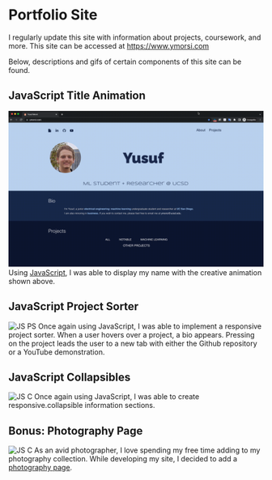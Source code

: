 # Portfolio Site
I regularly update this site with information about projects, coursework, and more. This site can be accessed at https://www.ymorsi.com

Below, descriptions and gifs of certain components of this site can be found.


## JavaScript Title Animation
![JavaScript Title Animation](docs/assets/img/site.gif)
Using [JavaScript](docs/js/main.js), I was able to display my name with the creative animation shown above. 

## JavaScript Project Sorter
![JS PS](docs/assets/img/projex.gif)
Once again using JavaScript, I was able to implement a responsive project sorter. When a user hovers over a project, a bio appears. Pressing on the project leads the user to a new tab with either the Github repository or a YouTube demonstration.

## JavaScript Collapsibles
![JS C](docs/assets/img/collapsibles.gif)
Once again using JavaScript, I was able to create responsive.collapsible information sections.

## Bonus: Photography Page
![JS C](docs/assets/img/bonus.gif)
As an avid photographer, I love spending my free time adding to my photography collection. While developing my site, I decided to add a [photography page](https://www.ymorsi.com/photography.html).
